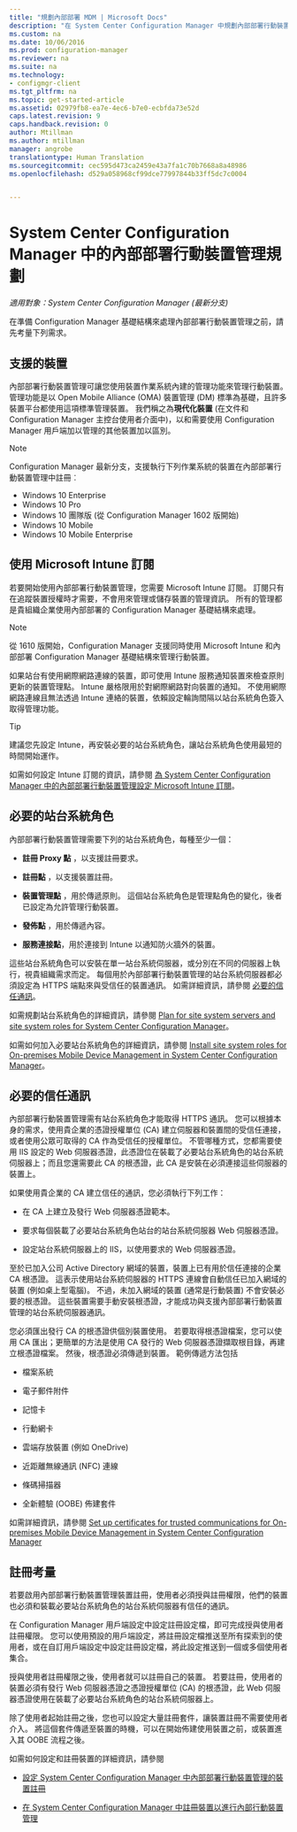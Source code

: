```yaml
---
title: "規劃內部部署 MDM | Microsoft Docs"
description: "在 System Center Configuration Manager 中規劃內部部署行動裝置管理來管理行動裝置。"
ms.custom: na
ms.date: 10/06/2016
ms.prod: configuration-manager
ms.reviewer: na
ms.suite: na
ms.technology:
- configmgr-client
ms.tgt_pltfrm: na
ms.topic: get-started-article
ms.assetid: 02979fb8-ea7e-4ec6-b7e0-ecbfda73e52d
caps.latest.revision: 9
caps.handback.revision: 0
author: Mtillman
ms.author: mtillman
manager: angrobe
translationtype: Human Translation
ms.sourcegitcommit: cec595d473ca2459e43a7fa1c70b7668a8a48986
ms.openlocfilehash: d529a058968cf99dce77997844b33ff5dc7c0004


---
```

# <a name="plan-for-on-premises-mobile-device-management-in-system-center-configuration-manager"></a>System Center Configuration Manager 中的內部部署行動裝置管理規劃

*適用對象：System Center Configuration Manager (最新分支)*

在準備 Configuration Manager 基礎結構來處理內部部署行動裝置管理之前，請先考量下列需求。

##  <a name="a-namebkmkdevicesa-supported-devices"></a><a name="bkmk_devices"></a> 支援的裝置  
 內部部署行動裝置管理可讓您使用裝置作業系統內建的管理功能來管理行動裝置。  管理功能是以 Open Mobile Alliance (OMA) 裝置管理 (DM) 標準為基礎，且許多裝置平台都使用這項標準管理裝置。  我們稱之為**現代化裝置** (在文件和 Configuration Manager 主控台使用者介面中)，以和需要使用 Configuration Manager 用戶端加以管理的其他裝置加以區別。  

 > [!NOTE]  
>  Configuration Manager 最新分支，支援執行下列作業系統的裝置在內部部署行動裝置管理中註冊︰  
>   
>  -   Windows 10 Enterprise  
> -   Windows 10 Pro  
> -   Windows 10 團隊版 \(從 Configuration Manager 1602 版開始\)  
> -   Windows 10 Mobile  
> -   Windows 10 Mobile Enterprise   

##  <a name="a-namebkmkintunea-use-of-the--microsoft-intune-subscription"></a><a name="bkmk_intune"></a> 使用 Microsoft Intune 訂閱  
 若要開始使用內部部署行動裝置管理，您需要 Microsoft Intune 訂閱。 訂閱只有在追蹤裝置授權時才需要，不會用來管理或儲存裝置的管理資訊。 所有的管理都是貴組織企業使用內部部署的 Configuration Manager 基礎結構來處理。  

 > [!NOTE]  
 > 從 1610 版開始，Configuration Manager 支援同時使用 Microsoft Intune 和內部部署 Configuration Manager 基礎結構來管理行動裝置。   

 如果站台有使用網際網路連線的裝置，即可使用 Intune 服務通知裝置來檢查原則更新的裝置管理點。 Intune 嚴格限用於對網際網路對向裝置的通知。 不使用網際網路連線且無法透過 Intune 連絡的裝置，依賴設定輪詢間隔以站台系統角色簽入取得管理功能。  

> [!TIP]  
>  建議您先設定 Intune，再安裝必要的站台系統角色，讓站台系統角色使用最短的時間開始運作。  

 如需如何設定 Intune 訂閱的資訊，請參閱 [為 System Center Configuration Manager 中的內部部署行動裝置管理設定 Microsoft Intune 訂閱](../../mdm/get-started/set-up-intune-subscription-on-premises-mdm.md)。  

##  <a name="a-namebkmkrolesa-required-site-system-roles"></a><a name="bkmk_roles"></a> 必要的站台系統角色  
 內部部署行動裝置管理需要下列的站台系統角色，每種至少一個：  

-   **註冊 Proxy 點** ，以支援註冊要求。  

-   **註冊點** ，以支援裝置註冊。  

-   **裝置管理點** ，用於傳遞原則。 這個站台系統角色是管理點角色的變化，後者已設定為允許管理行動裝置。  

-   **發佈點** ，用於傳遞內容。  

-   **服務連接點**，用於連接到 Intune 以通知防火牆外的裝置。  

 這些站台系統角色可以安裝在單一站台系統伺服器，或分別在不同的伺服器上執行，視貴組織需求而定。 每個用於內部部署行動裝置管理的站台系統伺服器都必須設定為 HTTPS 端點來與受信任的裝置通訊。 如需詳細資訊，請參閱 [必要的信任通訊](#bkmk_trustedComs)。  

 如需規劃站台系統角色的詳細資訊，請參閱 [Plan for site system servers and site system roles for System Center Configuration Manager](../../core/plan-design/hierarchy/plan-for-site-system-servers-and-site-system-roles.md)。  

 如需如何加入必要站台系統角色的詳細資訊，請參閱 [Install site system roles for On-premises Mobile Device Management in System Center Configuration Manager](../../mdm/get-started/install-site-system-roles-for-on-premises-mdm.md)。  

##  <a name="a-namebkmktrustedcomsa-required-trusted-communications"></a><a name="bkmk_trustedComs"></a> 必要的信任通訊  
 內部部署行動裝置管理需有站台系統角色才能取得 HTTPS 通訊。 您可以根據本身的需求，使用貴企業的憑證授權單位 (CA) 建立伺服器和裝置間的受信任連接，或者使用公眾可取得的 CA 作為受信任的授權單位。  不管哪種方式，您都需要使用 IIS 設定的 Web 伺服器憑證，此憑證位在裝載了必要站台系統角色的站台系統伺服器上；而且您還需要此 CA 的根憑證，此 CA 是安裝在必須連接這些伺服器的裝置上。  

 如果使用貴企業的 CA 建立信任的通訊，您必須執行下列工作：  

-   在 CA 上建立及發行 Web 伺服器憑證範本。  

-   要求每個裝載了必要站台系統角色站台的站台系統伺服器 Web 伺服器憑證。  

-   設定站台系統伺服器上的 IIS，以使用要求的 Web 伺服器憑證。  

 至於已加入公司 Active Directory 網域的裝置，裝置上已有用於信任連接的企業 CA 根憑證。 這表示使用站台系統伺服器的 HTTPS 連線會自動信任已加入網域的裝置 (例如桌上型電腦)。 不過，未加入網域的裝置 (通常是行動裝置) 不會安裝必要的根憑證。 這些裝置需要手動安裝根憑證，才能成功與支援內部部署行動裝置管理的站台系統伺服器通訊。  

 您必須匯出發行 CA 的根憑證供個別裝置使用。 若要取得根憑證檔案，您可以使用 CA 匯出；更簡單的方法是使用 CA 發行的 Web 伺服器憑證擷取根目錄，再建立根憑證檔案。   然後，根憑證必須傳遞到裝置。  範例傳遞方法包括  

-   檔案系統  

-   電子郵件附件  

-   記憶卡  

-   行動網卡  

-   雲端存放裝置 (例如 OneDrive)  

-   近距離無線通訊 (NFC) 連線  

-   條碼掃描器  

-   全新體驗 (OOBE) 佈建套件  

 如需詳細資訊，請參閱 [Set up certificates for trusted communications for On-premises Mobile Device Management in System Center Configuration Manager](../../mdm/get-started/set-up-certificates-on-premises-mdm.md)  

##  <a name="a-namebkmkenrollmenta-enrollment-considerations"></a><a name="bkmk_enrollment"></a> 註冊考量  
 若要啟用內部部署行動裝置管理裝置註冊，使用者必須授與註冊權限，他們的裝置也必須和裝載必要站台系統角色的站台系統伺服器有信任的通訊。  

 在 Configuration Manager 用戶端設定中設定註冊設定檔，即可完成授與使用者註冊權限。 您可以使用預設的用戶端設定，將註冊設定檔推送至所有探索到的使用者，或在自訂用戶端設定中設定註冊設定檔，將此設定推送到一個或多個使用者集合。  

 授與使用者註冊權限之後，使用者就可以註冊自己的裝置。 若要註冊，使用者的裝置必須有發行 Web 伺服器憑證之憑證授權單位 (CA) 的根憑證，此 Web 伺服器憑證使用在裝載了必要站台系統角色的站台系統伺服器上。  

 除了使用者起始註冊之後，您也可以設定大量註冊套件，讓裝置註冊不需要使用者介入。 將這個套件傳遞至裝置的時機，可以在開始佈建使用裝置之前，或裝置進入其 OOBE 流程之後。  

 如需如何設定和註冊裝置的詳細資訊，請參閱  

-   [設定 System Center Configuration Manager 中內部部署行動裝置管理的裝置註冊](../../mdm/get-started/set-up-device-enrollment-on-premises-mdm.md)  

-   [在 System Center Configuration Manager 中註冊裝置以進行內部行動裝置管理](../../mdm/deploy-use/enroll-devices-on-premises-mdm.md)  



<!--HONumber=Jan17_HO3-->


